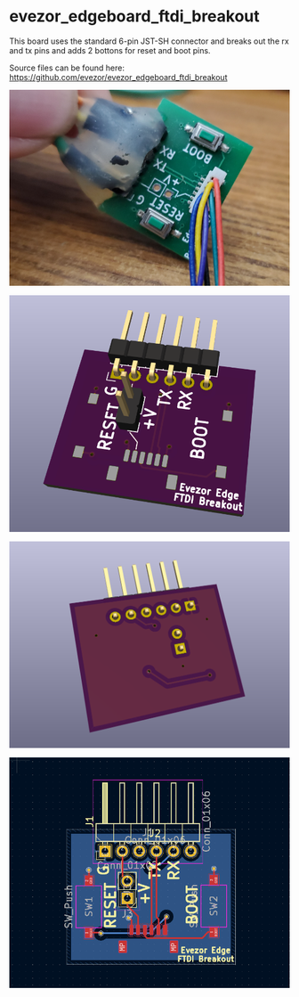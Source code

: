 # evezor_edgeboard_ftdi_breakout

This board uses the standard 6-pin JST-SH connector and breaks out the rx and tx pins and adds 2 bottons for reset and boot pins. 

Source files can be found here: https://github.com/evezor/evezor_edgeboard_ftdi_breakout

![](https://github.com/evezor/evezor_edgeboard_ftdi_breakout/blob/main/pics/sm.PNG)

![](https://github.com/evezor/evezor_edgeboard_ftdi_breakout/blob/main/pics/front.PNG)

![](https://github.com/evezor/evezor_edgeboard_ftdi_breakout/blob/main/pics/back.PNG)

![](https://github.com/evezor/evezor_edgeboard_ftdi_breakout/blob/main/pics/copper.PNG)

